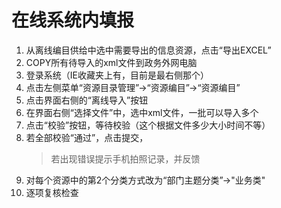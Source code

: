 # 在线系统内填报
1. 从离线编目供给中选中需要导出的信息资源，点击“导出EXCEL”
1. COPY所有待导入的xml文件到政务外网电脑
1. 登录系统（IE收藏夹上有，目前是最右侧那个）
1. 点击左侧菜单“资源目录管理”->“资源编目”->“资源编目”
1. 点击界面右侧的“离线导入”按钮
1. 在界面右侧“选择文件”中，选中xml文件，一批可以导入多个
1. 点击“校验”按钮，等待校验（这个根据文件多少大小时间不等）
1. 若全部校验“通过”，点击提交，
   >若出现错误提示手机拍照记录，并反馈
1. 对每个资源中的第2个分类方式改为“部门主题分类”->"业务类"
1. 逐项复核检查
